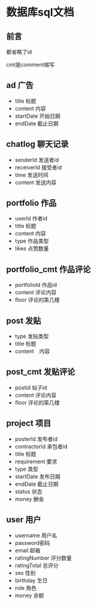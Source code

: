 # 数据库sql文档
## 前言
都省略了id  

cmt是comment缩写

## ad 广告 
*	title 标题
*	content 内容
*	startDate 开始日期
*	endDate 截止日期
## chatlog 聊天记录
*	senderId 发送者id
*	receiverId 接受者id
*	time 发送时间
*	content 发送内容
## portfolio 作品 
*	userId 作者id
*	title 标题
*	content 内容
*	type 作品类型
*	likes 点赞数量
## portfolio_cmt 作品评论
*	portfolioId 作品id
*	content 评论内容
*	floor 评论的第几楼
## post 发贴
*	type 发贴类型
*	title 标题
*	content　内容
## post_cmt 发贴评论
*	postid 帖子id
*	content 评论内容
*	floor 评论的第几楼
## project 项目
*	posterId 发布者id
*	contractorId 承包者id
*	title 标题
*	requirement 要求
*	type 类型
*	startDate 发布日期
*	endDate 截止日期
*	status 状态
*	money 酬金
## user 用户 
*	username 用户名
*	password密码
*	email 邮箱
*	ratingNumber 评分数量
*	ratingTotal 总评分
*	sex 性别
*	birthday 生日
*	role 角色
* money 余额

